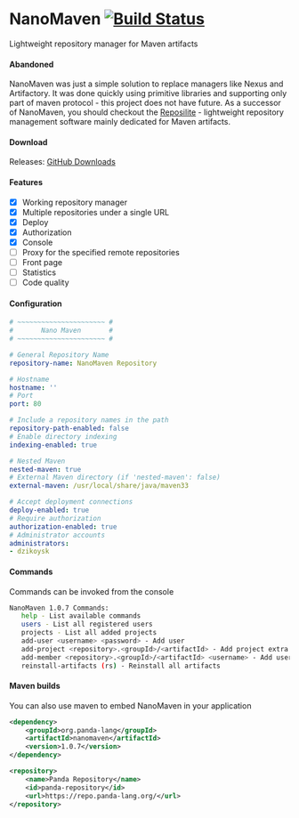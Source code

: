 # NanoMaven [![Build Status](https://travis-ci.org/dzikoysk/NanoMaven.svg?branch=master)](https://travis-ci.org/dzikoysk/NanoMaven)
Lightweight repository manager for Maven artifacts

#### Abandoned
NanoMaven was just a simple solution to replace managers like Nexus and Artifactory. It was done quickly using primitive libraries and supporting only part of maven protocol - this project does not have future. As a successor of NanoMaven, you should checkout the [Reposilite](https://github.com/panda-lang/reposilite) - lightweight repository management software mainly dedicated for Maven artifacts.

#### Download
Releases: [GitHub Downloads](https://github.com/dzikoysk/NanoMaven/releases)

#### Features
* [x] Working repository manager
* [x] Multiple repositories under a single URL
* [x] Deploy
* [x] Authorization
* [x] Console
* [ ] Proxy for the specified remote repositories
* [ ] Front page
* [ ] Statistics
* [ ] Code quality

#### Configuration
```yaml
# ~~~~~~~~~~~~~~~~~~~~~~ #
#       Nano Maven       #
# ~~~~~~~~~~~~~~~~~~~~~~ #

# General Repository Name
repository-name: NanoMaven Repository

# Hostname
hostname: ''
# Port
port: 80

# Include a repository names in the path
repository-path-enabled: false
# Enable directory indexing
indexing-enabled: true

# Nested Maven
nested-maven: true
# External Maven directory (if 'nested-maven': false)
external-maven: /usr/local/share/java/maven33

# Accept deployment connections
deploy-enabled: true
# Require authorization
authorization-enabled: true
# Administrator accounts
administrators:
- dzikoysk
```

#### Commands
Commands can be invoked from the console
```bash
NanoMaven 1.0.7 Commands:   
   help - List available commands
   users - List all registered users
   projects - List all added projects
   add-user <username> <password> - Add user
   add-project <repository>.<groupId>/<artifactId> - Add project extra data
   add-member <repository>.<groupId>/<artifactId> <username> - Add user to the specified project
   reinstall-artifacts (rs) - Reinstall all artifacts
```

#### Maven builds
You can also use maven to embed NanoMaven in your application

```xml
<dependency>
    <groupId>org.panda-lang</groupId>
    <artifactId>nanomaven</artifactId>
    <version>1.0.7</version>
</dependency>

<repository>
    <name>Panda Repository</name>
    <id>panda-repository</id>
    <url>https://repo.panda-lang.org/</url>
</repository>
```
